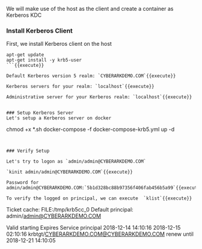We will make use of the host as the client and create a container as Kerberos KDC

### Install Kerberos Client
First, we install Kerberos client on the host

```
apt-get update
apt-get install -y krb5-user
```{{execute}}

Default Kerberos version 5 realm: `CYBERARKDEMO.COM`{{execute}}

Kerberos servers for your realm: `localhost`{{execute}}

Administrative server for your Kerberos realm: `localhost`{{execute}} 

 
### Setup Kerberos Server
Let's setup a Kerberos server on docker
```
chmod +x *.sh
docker-compose -f docker-compose-krb5.yml up -d 
```{{execute}}


### Verify Setup

Let's try to logon as `admin/admin@CYBERARKDEMO.COM`

`kinit admin/admin@CYBERARKDEMO.COM`{{execute}}

Password for admin/admin@CYBERARKDEMO.COM:`5b1d328bc88b97356f406fab456b5a99`{{execute}}

To verify the logged on principal, we can execute  `klist`{{execute}}

```
Ticket cache: FILE:/tmp/krb5cc_0
Default principal: admin/admin@CYBERARKDEMO.COM

Valid starting       Expires              Service principal
2018-12-14 14:10:16  2018-12-15 02:10:16  krbtgt/CYBERARKDEMO.COM@CYBERARKDEMO.COM
        renew until 2018-12-21 14:10:05
```
